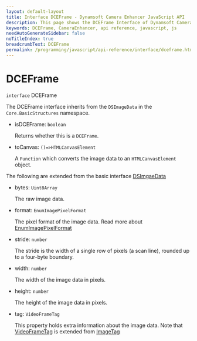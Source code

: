 ```yaml
---
layout: default-layout
title: Interface DCEFrame - Dynamsoft Camera Enhancer JavaScript API
description: This page shows the DCEFrame Interface of Dynamsoft Camera Enhancer JavaScript SDK.
keywords: DCEFrame, CameraEnhancer, api reference, javascript, js
needAutoGenerateSidebar: false
noTitleIndex: true
breadcrumbText: DCEFrame
permalink: /programming/javascript/api-reference/interface/dceframe.html
---
```


# DCEFrame

`interface` DCEFrame

The DCEFrame interface inherits from the `DSImageData` in the `Core.BasicStructures` namespace.

* isDCEFrame: `boolean`
  
  Returns whether this is a `DCEFrame`.

* toCanvas: `()=>HTMLCanvasElement`

  A `Function` which converts the image data to an `HTMLCanvasElement` object.

The following are extended from the basic interface [DSImgaeData](https://www.dynamsoft.com/capture-vision/docs/web/programming/javascript/api-reference/core/basic-structures/ds-image-data.html)

* bytes: `Uint8Array`

  The raw image data.

* format: `EnumImagePixelFormat`

  The pixel format of the image data. Read more about [EnumImagePixelFormat](https://www.dynamsoft.com/capture-vision/docs/core/enums/core/image-pixel-format.html?lang=js)

* stride: `number`

  The stride is the width of a single row of pixels (a scan line), rounded up to a four-byte boundary.

* width: `number`

  The width of the image data in pixels.

* height: `number`

  The height of the image data in pixels.

* tag: `VideoFrameTag`
  
  This property holds extra information about the image data. Note that [VideoFrameTag](videoframetag.md) is extended from [ImageTag](https://www.dynamsoft.com/capture-vision/docs/web/programming/javascript/api-reference/core/basic-structures/image-tag.html)